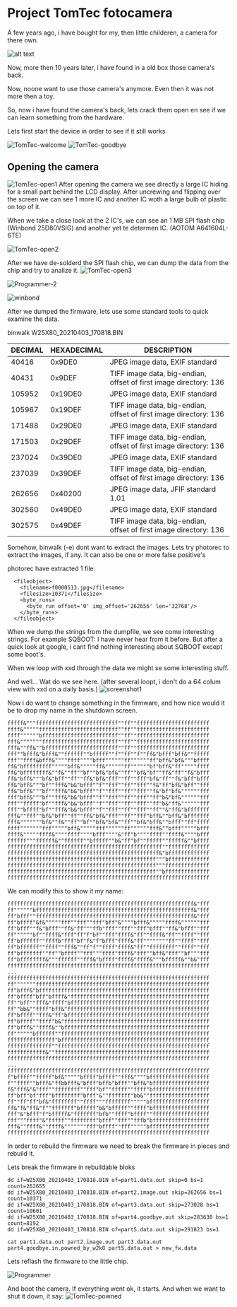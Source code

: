 # Project TomTec fotocamera

A few years ago, i have bought for my, then little childeren, a camera for there own.

![alt text][TomTec]

Now, more then 10 years later, i have found in a old box those camera's back. 

Now, noone want to use those camera's anymore. Even then it was not more then a toy.

So, now i have found the camera's back, lets crack them open en see if we can learn something from the hardware.


Lets first start the device in order to see if it still works

![TomTec-welcome]
![TomTec-goodbye]


## Opening the camera

![TomTec-open1]
After opening the camera we see directly a large IC hiding for a small part behind the LCD display.
After uncrewing and flipping over the screen we can see 1 more IC and another IC woth a large bulb of plastic on top of it.

When we take a close look at the 2 IC's, we can see an 1 MB SPI flash chip (Winbond 25D80VSIG) and another yet te determen IC. (AOTOM A641604L-6TE)

![TomTec-open2]

After we have de-solderd the SPI flash chip, we can dump the data from the chip and try to analize it.
![TomTec-open3]

![Programmer-2] 

![winbond]

After we dumped the firmware, lets use some standard tools to quick examine the data.

binwalk W25X80_20210403_170818.BIN 

|DECIMAL      | HEXADECIMAL    | DESCRIPTION|
|-------------|----------------|---------------------------------------------------|
|40416        | 0x9DE0         | JPEG image data, EXIF standard|
|40431        | 0x9DEF         | TIFF image data, big-endian, offset of first image directory: 136|
|105952       | 0x19DE0        | JPEG image data, EXIF standard|
|105967       | 0x19DEF        | TIFF image data, big-endian, offset of first image directory: 136|
|171488       | 0x29DE0        | JPEG image data, EXIF standard|
|171503       | 0x29DEF        | TIFF image data, big-endian, offset of first image directory: 136|
|237024       | 0x39DE0        | JPEG image data, EXIF standard|
|237039       | 0x39DEF        | TIFF image data, big-endian, offset of first image directory: 136|
|262656       | 0x40200        | JPEG image data, JFIF standard 1.01|
|302560       | 0x49DE0        | JPEG image data, EXIF standard|
|302575       | 0x49DEF        | TIFF image data, big-endian, offset of first image directory: 136|


Somehow, binwalk (-e) dont want to extract the images.
Lets try photorec to extract the images, if any. It can also be one or more false positive's

photorec have extracted 1 file:
```
  <fileobject>
    <filename>f0000513.jpg</filename>
    <filesize>10371</filesize>
    <byte_runs>
      <byte_run offset='0' img_offset='262656' len='32768'/>
    </byte_runs>
  </fileobject>
```

When we dump the strings from the dumpfile, we see come interesting strings.
For example SQBOOT: I have never hear from it before. But after a quick look at google, i cant find nothing interesting about SQBOOT except some boot's.

When we loop with xxd through the data we might se some interesting stuff.

And well... Wat do we see here. (after several loopt, i don't do a 64 colum view with xxd on a daily basis.)
![screenshot1]

Now i do want to change something in the firmware, and how nice would it be to drop my 
name in the shutdown screen.

```
fffff&"""ffffffffffffffffffffffffff""ff""fffffffffffffffffffffff
ffff&"""""fffffffffffffffffffffffff""ff""fffffffffffffffffffffff
ffff""""""bffffffffffffffffffffffff""ff""fffffffffffffffffffffff
fff&"""""""ffffffffffffffffffffffff""ff""fffffffffffffffffffffff
fff&""ff&""bfffffffffffffffffffffff""ff""fffffffffffffffffffffff
fff""bfff&"bfff&""ffffff""bfffff""f""ff""f""ff&"bfff"bff&""fffff
fff""ffff&bfff&""""ffff""""bfff""""""ff""""""ff"bff&"bf&"""bffff
ff&"bfffffffff"""""bff&"""""ff&""""""ff""""""bf"bff&"ff"""""ffff
ff&"bffffffff&""f&""ff""bf""bf&"bf&""ff""bf&"bf""ff&"ff""f&"bfff
ff&"bff&"""bf&"bff""ff""ff&"bf&"fff""ff""fff"bf&"ff""f&"bff"bfff
ff&"bff&"""bf""fff&"b&"bfff""f""fff""ff""fff""f&"ff"bf&"bff""fff
ff&"bff&"""bf""fff&"b&"bfff""f""fff""ff""fff""f&"bf"bf&""""""fff
fff"bff&"""bf""fff&"b&"bfff""f""fff""ff""fff""ff"b&"bf&""""""fff
fff""fffff"bf""fff&"b&"bfff""f""fff""ff""fff""ff"b&"ff&""""""fff
fff""bffff"bf""fff&"b&"bfff""f""fff""ff""fff""ff""&"ff&"bfffffff
fff&""fff""bf&"bff""ff""ff&"bf&"fff""ff""fff"bff&""bff&"bfffffff
fff&"""""""bf&""f&""ff""bf""bf&"bf&""ff""bf&"bff&""bfff""ff"ffff
ffff"""""""fff"""""bff&"""""fff""""""ff""""""fff&""bfff"""""bfff
ffff&"""""ffff&""""ffff""""bfff""""&"ff"b""""ffff""ffff&""""bfff
ffffff"""ffffff&""ffffff""bfffff""b&"ff"bf""fffff""fffff&""bffff
fffffffffffffffffffffffffffffffffffffffffffffffff""fffffffffffff
ffffffffffffffffffffffffffffffffffffffffffffffff&"bfffffffffffff
fffffffffffffffffffffffffffffffffffffffffffffff"""bfffffffffffff
fffffffffffffffffffffffffffffffffffffffffffffff"""ffffffffffffff
fffffffffffffffffffffffffffffffffffffffffffffff""bffffffffffffff
ffffffffffffffffffffffffffffffffffffffffffffffffffffffffffffffff
``` 

We can modify this to show it my name:

```
fffffffffffffffffffffffffffffffffffffffffffffffffffffffffff&"fff
ff""""""bffffffffffffffffffffffffffffffffffffffffffffffffff&"fff
ff"bfff""ffffffffffffffffffffffffffffffffffffffffffffffffff&"fff
ff"bffff"&f&"""""fff""fff""fff"bff"&""""bfff&"""""ffff&""""""fff
ff"bfff""f&"bfff""ff&"ff"""ffb"fff""fff""fff"bfff""ff&"bfff""fff
ff""""""bf""ffff&"fff"ff"f"bf""fff"ffff&"ff""ffff&"ff""ffff""fff
ff"bffffff""ffffb"fff"bf"f&"f"bfff"ffff&"ff""""""""ff""ffff""fff
ff"bffffff""ffff""fff&""ff"f""ffff"ffff&"ff""ffffffff""ffff""fff
ff"bfffffff""ff""bffff""fff"""ffff"ffff&"fff""bff&"fff""bf"""fff
ff"bffffffff&"""ffffff""fff&"bffff"ffff&"ffff&"""bfffff&""b&"fff
ffffffffffffffffffffffffffffffffffffffffffffffffffffffffffffffff
...
ffffffffffffffffffffffffffffffffffffffffffffffffffffffffffffffff
ff"""""""fffffffffffffffffffffffffffffffffffffffffffffffffffffff
ff"bfff&"bffffffffffffffffffffffffffffffffffffffffffffffffffffff
ff"bffff"bff"bffff&"ffffffffffffffffffffffffffffffffffffffffffff
ff""bff""fff&"ffff"bffffffffffffffffffffffffffffffffffffffffffff
ff""bb&""ffff"bff&"fffffffffffffffffffffffffffffffffffffffffffff
ff"bffff""fff&"ff"bfffffffffffffffffffffffffffffffffffffffffffff
ff"bffff""ffff"b&"ffffffffffffffffffffffffffffffffffffffffffffff
ff"bfff&""ffff&""bffffffffffffffffffffffffffffffffffffffffffffff
ff""""""bffffff""fffffffffffffffffffffffffffffffffffffffffffffff
fffffffffffffff"bfffffffffffffffffffffffffffffffffffffffffffffff
ffffffffffffff""ffffffffffffffffffffffffffffffffffffffffffffffff
ffffffffffff&""fffffffffffffffffffffffffffffffffffffffffffffffff
ffffffffffffffffffffffffffffffffffffffffffffffffffffffffffffffff
...
ffffffffffffffffffffffffffffffffffffffffffffffffffffffffffffffff
f"bffff""fffff"bf&"""""bffff"bffff""fff&""""bfffffffffffffffffff
f""ffff""bfff&"ffbbfff&"bfff"bffb"bfff""bff&"bffffffffffffffffff
f&"fff&"&"fff""ffffffff""fff"bf""fffff""ffff"bffffffffffffffffff
ff"bff"bf"fff"bffffffff"bfff"&""fffffff"bb&""fffffffffffffffffff
ff""ff"ff"bf&"ffffffff""ffff"""ffffffff"""""bfffffffffffffffffff
ff&"f&"ff&"f""fffffff"bfffff"b&"bfffff""ffff"bffffffffffffffffff
fff"&"bfff"f"bfffff&"fffffff"bfb""ffff"bffff""ffffffffffffffffff
fff"""ffff"&"fffff""ffffffff"bfff""fff""fffb"bffffffffffffffffff
fff&""ffff&""ffff&"""""""fff"bffff""fff"""""bfffffffffffffffffff
ffffffffffffffffffffffffffffffffffffffffffffffffffffffffffffffff
```

In order to rebuild the firmware we need to break the firmware in pieces and rebuild it.

Lets break the firmware in rebuildable bloks
```
dd if=W25X80_20210403_170818.BIN of=part1.data.out skip=0 bs=1 count=262655
dd if=W25X80_20210403_170818.BIN of=part2.image.out skip=262656 bs=1 count=10371
dd if=W25X80_20210403_170818.BIN of=part3.data.out skip=273028 bs=1 count=10601
dd if=W25X80_20210403_170818.BIN of=part4.goodbye.out skip=283630 bs=1 count=8192
dd if=W25X80_20210403_170818.BIN of=part5.data.out skip=291823 bs=1 
```

```
cat part1.data.out part2.image.out part3.data.out part4.goodbye.in.powned_by_w2k8 part5.data.out > new_fw.data
```
Lets reflash the firmware to the little chip.

![Programmer]

And boot the camera. If everything went ok, it starts. 
And when we want to shut it down, it say: 
![TomTec-powned]



[TomTec]: ./images/bartsm01024n0001014.webp "TomTec"

[Programmer]: ./images/programmer.png "Programmer"

[Programmer-2]: ./images/20210404_130355.jpg "Programmer-2"

[TomTec-open1]: ./fotos/20210403_161520.jpg "TomTec-open1"

[TomTec-open2]: ./fotos/20210403_161508.jpg "TomTec-open2"

[TomTec-open3]: ./fotos/20210403_233212.jpg "TomTec-open3"

[TomTec-welcome]: ./fotos/20210403_232631.jpg "TomTec-welcome"

[TomTec-goodbye]: ./fotos/20210403_232625.jpg "TomTec-goodbye"

[TomTec-powned]: ./images/20210404_133703.jpg "TomTec-powned"

[winbond]: ./images/2021-04-04-104827.jpg "winbond"

[screenshot1]: ./images/Screenshot_2021-04-03_23-42-42.png "screenshot1"
